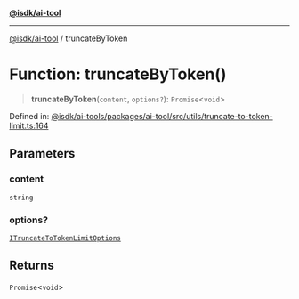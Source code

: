 [**@isdk/ai-tool**](../README.md)

***

[@isdk/ai-tool](../globals.md) / truncateByToken

# Function: truncateByToken()

> **truncateByToken**(`content`, `options?`): `Promise`\<`void`\>

Defined in: [@isdk/ai-tools/packages/ai-tool/src/utils/truncate-to-token-limit.ts:164](https://github.com/isdk/ai-tool.js/blob/e883e341c67e937e7d3a3e95e8bc56844896f5a3/src/utils/truncate-to-token-limit.ts#L164)

## Parameters

### content

`string`

### options?

[`ITruncateToTokenLimitOptions`](../interfaces/ITruncateToTokenLimitOptions.md)

## Returns

`Promise`\<`void`\>
